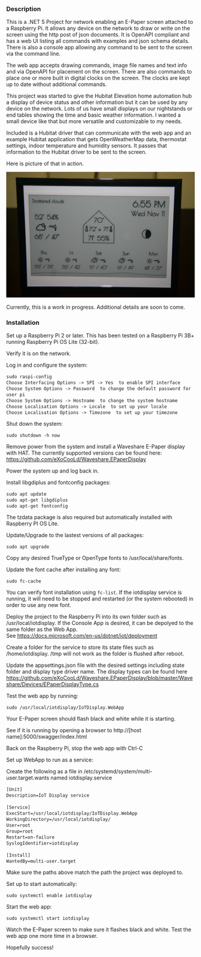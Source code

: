 ### Description
This is a .NET 5 Project for network enabling an E-Paper screen attached to a Raspberry Pi. It allows
any device on the network to draw or write on the screen using the http post of json documents.  It is
OpenAPI compliant and has a web UI listing all commands with examples and json schema details. There is 
also a console app allowing any command to be sent to the screen via the command line.

The web app accepts drawing commands, image file names and text info and via OpenAPI for placement on 
the screen.  There are also commands to place one or more built in digital clocks on the screen. The
clocks are kept up to date without additional commands.

This project was started to give the Hubitat Elevation home automation hub a display of device status
and other information but it can be used by any device on the network. Lots of us have small displays on our
nightstands or end tables showing the time and basic weather information. I wanted a small device like that
but more versatile and customizable to my needs.

Included is a Hubitat driver that can communicate with the web app and an example Hubitat application that
gets OpenWeatherMap data, thermostat settings, indoor temperature and humidity sensors.  It passes that
information to the Hubitat driver to be sent to the screen.

Here is picture of that in action.

![Image of display](https://raw.githubusercontent.com/thecaptncode/IoTDisplay/master/Hardware1.jpg)

Currently, this is a work in progress.  Additional details are soon to come.

### Installation

Set up a Raspberry Pi 2 or later.  This has been tested on a Raspberry Pi 3B+ running 
Raspberry Pi OS Lite (32-bit).  

Verify it is on the network.

Log in and configure the system:

```
sudo raspi-config
Choose Interfacing Options -> SPI -> Yes  to enable SPI interface
Choose System Options -> Password  to change the default password for user pi
Choose System Options -> Hostname  to change the system hostname
Choose Localisation Options -> Locale  to set up your locale
Choose Localisation Options -> Timezone  to set up your timezone
```

Shut down the system:

```
sudo shutdown -h now
```

Remove power from the system and install a Waveshare E-Paper display with HAT.  The currently supported 
versions can be found here: 
https://github.com/eXoCooLd/Waveshare.EPaperDisplay

Power the system up and log back in.

Install libgdiplus and fontconfig packages:
```
sudo apt update
sudo apt-get libgdiplus
sudo apt-get fontconfig
```

The tzdata package is also required but automatically installed with Raspberry PI OS Lite. 

Update/Upgrade to the lastest versions of all packages:
```
sudo apt upgrade
```
Copy any desired TrueType or OpenType fonts to /usr/local/share/fonts.  

Update the font cache after installing any font:
```
sudo fc-cache
```
You can verify font installation using `fc-list`.  If the iotdisplay service is running, 
it will need to be stopped and restarted (or the system rebooted) in order to use any new font.

Deploy the project to the Raspberry Pi into its own folder such as /usr/local/iotdisplay.  If the 
Console App is desired, it can be depolyed to the same folder as the Web App.  
See https://docs.microsoft.com/en-us/dotnet/iot/deployment

Create a folder for the service to store its state files such as /home/iotdisplay.  /tmp will not 
work as the folder is flushed after reboot.

Update the appsettings.json file with the desired settings including state folder and display type 
driver name.  The display types can be found here 
https://github.com/eXoCooLd/Waveshare.EPaperDisplay/blob/master/Waveshare/Devices/EPaperDisplayType.cs

Test the web app by running:
```
sudo /usr/local/iotdisplay/IoTDisplay.WebApp
```
Your E-Paper screen should flash black and white while it is starting.

See if it is running by opening a browser to http://[host name]:5000/swagger/index.html

Back on the Raspberry Pi, stop the web app with Ctrl-C

Set up WebApp to run as a service:

Create the following as a file in /etc/systemd/system/multi-user.target.wants  named  iotdisplay.service
```
[Unit]
Description=IoT Display service

[Service]
ExecStart=/usr/local/iotdisplay/IoTDisplay.WebApp
WorkingDirectory=/usr/local/iotdisplay/
User=root
Group=root
Restart=on-failure
SyslogIdentifier=iotdisplay

[Install]
WantedBy=multi-user.target
```

Make sure the paths above match the path the project was deployed to.

Set up to start automatically:
```
sudo systemctl enable iotdisplay
```
Start the web app:
```
sudo systemctl start iotdisplay
```
Watch the E-Paper screen to make sure it flashes black and white.  Test the web app one more time in a 
browser.

Hopefully success!
